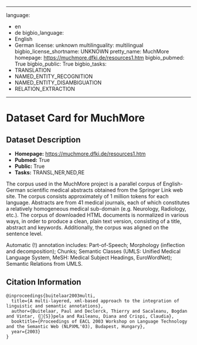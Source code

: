 
---
language: 
- en
- de
bigbio_language: 
- English
- German
license: unknown
multilinguality: multilingual
bigbio_license_shortname: UNKNOWN
pretty_name: MuchMore
homepage: https://muchmore.dfki.de/resources1.htm
bigbio_pubmed: True
bigbio_public: True
bigbio_tasks: 
- TRANSLATION
- NAMED_ENTITY_RECOGNITION
- NAMED_ENTITY_DISAMBIGUATION
- RELATION_EXTRACTION
---


# Dataset Card for MuchMore

## Dataset Description

- **Homepage:** https://muchmore.dfki.de/resources1.htm
- **Pubmed:** True
- **Public:** True
- **Tasks:** TRANSL,NER,NED,RE


The corpus used in the MuchMore project is a parallel corpus of English-German scientific
medical abstracts obtained from the Springer Link web site. The corpus consists
approximately of 1 million tokens for each language. Abstracts are from 41 medical
journals, each of which constitutes a relatively homogeneous medical sub-domain (e.g.
Neurology, Radiology, etc.). The corpus of downloaded HTML documents is normalized in
various ways, in order to produce a clean, plain text version, consisting of a title, abstract
and keywords. Additionally, the corpus was aligned on the sentence level.

Automatic (!) annotation includes: Part-of-Speech; Morphology (inflection and
decomposition); Chunks; Semantic Classes (UMLS: Unified Medical Language System,
MeSH: Medical Subject Headings, EuroWordNet); Semantic Relations from UMLS.



## Citation Information

```
@inproceedings{buitelaar2003multi,
  title={A multi-layered, xml-based approach to the integration of linguistic and semantic annotations},
  author={Buitelaar, Paul and Declerck, Thierry and Sacaleanu, Bogdan and Vintar, {{S}}pela and Raileanu, Diana and Crispi, Claudia},
  booktitle={Proceedings of EACL 2003 Workshop on Language Technology and the Semantic Web (NLPXML'03), Budapest, Hungary},
  year={2003}
}

```
